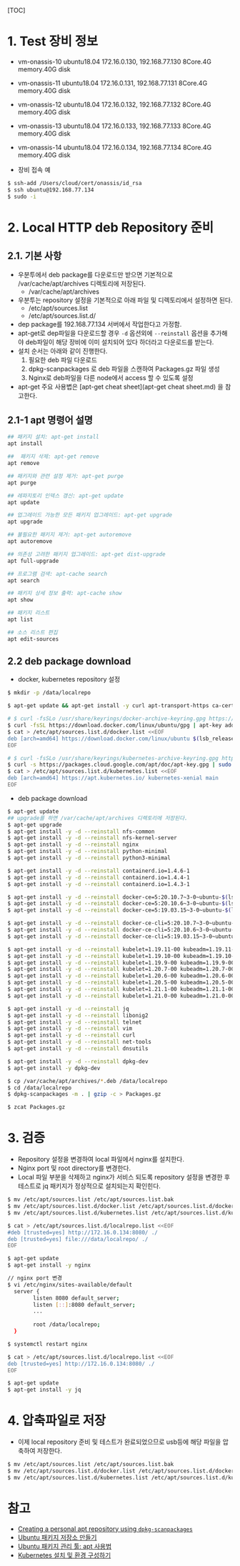 [TOC]

# 1. Test 장비 정보
 * vm-onassis-10	ubuntu18.04	172.16.0.130, 192.168.77.130 8Core.4G memory.40G disk
 * vm-onassis-11	ubuntu18.04	172.16.0.131, 192.168.77.131 8Core.4G memory.40G disk
 * vm-onassis-12	ubuntu18.04	172.16.0.132, 192.168.77.132 8Core.4G memory.40G disk
 * vm-onassis-13	ubuntu18.04	172.16.0.133, 192.168.77.133 8Core.4G memory.40G disk
 * vm-onassis-14	ubuntu18.04	172.16.0.134, 192.168.77.134 8Core.4G memory.40G disk

 * 장비 접속 예
```bash
$ ssh-add /Users/cloud/cert/onassis/id_rsa
$ ssh ubuntu@192.168.77.134
$ sudo -i
``` 

# 2. Local HTTP deb Repository 준비
## 2.1. 기본 사항
 * 우분투에서 deb package를 다운로드만 받으면 기본적으로 /var/cache/apt/archives 디렉토리에 저장된다.
   - /var/cache/apt/archives
 * 우분투는 repository 설정을 기본적으로 아래 파일 및 디렉토리에서 설정하면 된다.   
   - /etc/apt/sources.list
   - /etc/apt/sources.list.d/
 * dep package를 192.168.77.134 서버에서 작업한다고 가정함. 
 * apt-get로 dep파일을 다운로드할 경우 `-d` 옵션외에 `--reinstall` 옵션을 추가해야 deb파일이 해당 장비에 이미 설치되어 있다 하더라고 다운로드를 받는다.
 * 설치 순서는 아래와 같이 진행한다.
    1. 필요한 deb 파일 다운로드
    2. dpkg-scanpackages 로 deb 파일을 스캔하여 Packages.gz 파일 생성
    3. Nginx로 deb파일을 다른 node에서 access 할 수 있도록 설정
 * apt-get 주요 사용볍은 [apt-get cheat sheet](apt-get cheat sheet.md) 을 참고한다.

## 2.1-1 apt 명령어 설명
```sh
## 패키지 설치: apt-get install
apt install

## 	패키지 삭제: apt-get remove
apt remove

## 패키지와 관련 설정 제거: apt-get purge
apt purge

## 레파지토리 인덱스 갱신: apt-get update
apt update

## 업그레이드 가능한 모든 패키지 업그레이드: apt-get upgrade	
apt upgrade

## 불필요한 패키지 제거: apt-get autoremove
apt autoremove

## 의존성 고려한 패키지 업그레이드: apt-get dist-upgrade
apt full-upgrade

## 프로그램 검색: apt-cache search
apt search

## 패키지 상세 정보 출력: apt-cache show
apt show

## 패키지 리스트
apt list

## 소스 리스트 편집
apt edit-sources
```

## 2.2 deb package download
 * docker, kubernetes repository 설정
```bash
$ mkdir -p /data/localrepo

$ apt-get update && apt-get install -y curl apt-transport-https ca-certificates software-properties-common gnupg2

# $ curl -fsSLo /usr/share/keyrings/docker-archive-keyring.gpg https://download.docker.com/linux/ubuntu/gpg
$ curl -fsSL https://download.docker.com/linux/ubuntu/gpg | apt-key add -
$ cat > /etc/apt/sources.list.d/docker.list <<EOF
deb [arch=amd64] https://download.docker.com/linux/ubuntu $(lsb_release -cs) stable
EOF

# $ curl -fsSLo /usr/share/keyrings/kubernetes-archive-keyring.gpg https://packages.cloud.google.com/apt/doc/apt-key.gpg
$ curl -s https://packages.cloud.google.com/apt/doc/apt-key.gpg | sudo apt-key add -
$ cat > /etc/apt/sources.list.d/kubernetes.list <<EOF
deb [arch=amd64] https://apt.kubernetes.io/ kubernetes-xenial main
EOF
```

 * deb package download
```bash
$ apt-get update
## upgrade를 하면 /var/cache/apt/archives 디렉토리에 저장된다.
$ apt-get upgrade
$ apt-get install -y -d --reinstall nfs-common
$ apt-get install -y -d --reinstall nfs-kernel-server
$ apt-get install -y -d --reinstall nginx
$ apt-get install -y -d --reinstall python-minimal
$ apt-get install -y -d --reinstall python3-minimal

$ apt-get install -y -d --reinstall containerd.io=1.4.6-1
$ apt-get install -y -d --reinstall containerd.io=1.4.4-1
$ apt-get install -y -d --reinstall containerd.io=1.4.3-1

$ apt-get install -y -d --reinstall docker-ce=5:20.10.7~3-0~ubuntu-$(lsb_release -cs)
$ apt-get install -y -d --reinstall docker-ce=5:20.10.6~3-0~ubuntu-$(lsb_release -cs)
$ apt-get install -y -d --reinstall docker-ce=5:19.03.15~3-0~ubuntu-$(lsb_release -cs)

$ apt-get install -y -d --reinstall docker-ce-cli=5:20.10.7~3-0~ubuntu-$(lsb_release -cs)
$ apt-get install -y -d --reinstall docker-ce-cli=5:20.10.6~3-0~ubuntu-$(lsb_release -cs)
$ apt-get install -y -d --reinstall docker-ce-cli=5:19.03.15~3-0~ubuntu-$(lsb_release -cs)

$ apt-get install -y -d --reinstall kubelet=1.19.11-00 kubeadm=1.19.11-00 kubectl=1.19.11-00
$ apt-get install -y -d --reinstall kubelet=1.19.10-00 kubeadm=1.19.10-00 kubectl=1.19.10-00
$ apt-get install -y -d --reinstall kubelet=1.19.9-00 kubeadm=1.19.9-00 kubectl=1.19.9-00
$ apt-get install -y -d --reinstall kubelet=1.20.7-00 kubeadm=1.20.7-00 kubectl=1.20.7-00
$ apt-get install -y -d --reinstall kubelet=1.20.6-00 kubeadm=1.20.6-00 kubectl=1.20.6-00
$ apt-get install -y -d --reinstall kubelet=1.20.5-00 kubeadm=1.20.5-00 kubectl=1.20.5-00
$ apt-get install -y -d --reinstall kubelet=1.21.1-00 kubeadm=1.21.1-00 kubectl=1.21.1-00
$ apt-get install -y -d --reinstall kubelet=1.21.0-00 kubeadm=1.21.0-00 kubectl=1.21.0-00

$ apt-get install -y -d --reinstall jq
$ apt-get install -y -d --reinstall libonig2
$ apt-get install -y -d --reinstall telnet
$ apt-get install -y -d --reinstall vim
$ apt-get install -y -d --reinstall curl
$ apt-get install -y -d --reinstall net-tools
$ apt-get install -y -d --reinstall dnsutils

$ apt-get install -y -d --reinstall dpkg-dev
$ apt-get install -y dpkg-dev

$ cp /var/cache/apt/archives/*.deb /data/localrepo
$ cd /data/localrepo
$ dpkg-scanpackages -m . | gzip -c > Packages.gz

$ zcat Packages.gz
```

# 3. 검증

 * Repository 설정을 변경하여 local 파일에서 nginx를 설치한다.
 * Nginx port 및 root directory를 변경한다.
 * Local 파일 부분을 삭제하고 nginx가 서비스 되도록 repository 설정을 변경한 후 테스트로 jq 패키지가 정상적으로 설치되는지 확인힌다.

```bash
$ mv /etc/apt/sources.list /etc/apt/sources.list.bak
$ mv /etc/apt/sources.list.d/docker.list /etc/apt/sources.list.d/docker.list.bak
$ mv /etc/apt/sources.list.d/kubernetes.list /etc/apt/sources.list.d/kubernetes.list.bak

$ cat > /etc/apt/sources.list.d/localrepo.list <<EOF
#deb [trusted=yes] http://172.16.0.134:8080/ ./
deb [trusted=yes] file:///data/localrepo/ ./
EOF

$ apt-get update
$ apt-get install -y nginx

// nginx port 변경
$ vi /etc/nginx/sites-available/default
  server {
        listen 8080 default_server;
        listen [::]:8080 default_server;
        ...
        
        root /data/localrepo;
  }

$ systemctl restart nginx

$ cat > /etc/apt/sources.list.d/localrepo.list <<EOF
deb [trusted=yes] http://172.16.0.134:8080/ ./
EOF

$ apt-get update
$ apt-get install -y jq
```

# 4. 압축파일로 저장
 * 이제 local repository 준비 및 테스트가 완료되었으므로 usb등에 해당 파일을 압축하여 저장한다.
```bash
$ mv /etc/apt/sources.list /etc/apt/sources.list.bak
$ mv /etc/apt/sources.list.d/docker.list /etc/apt/sources.list.d/docker.list.bak
$ mv /etc/apt/sources.list.d/kubernetes.list /etc/apt/sources.list.d/kubernetes.list.bak
```

# 참고

* [Creating a personal apt repository using `dpkg-scanpackages`](https://www.guyrutenberg.com/2016/07/15/creating-a-personal-apt-repository-using-dpkg-scanpackages/)
* [Ubuntu 패키지 저장소 만들기](https://www.joinc.co.kr/w/man/12/deb)
* [Ubuntu 패키지 관리 툴: apt 사용법](http://taewan.kim/tip/apt-apt-get/)
* [Kubernetes 설치 및 환경 구성하기](https://medium.com/finda-tech/overview-8d169b2a54ff)


